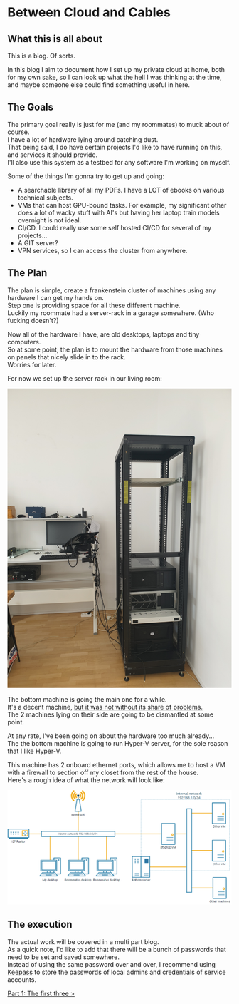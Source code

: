 # Between Cloud and Cables

## What this is all about

This is a blog. Of sorts.  

In this blog I aim to document how I set up my private cloud at home,
both for my own sake, so I can look up what the hell I was thinking at the time,
and maybe someone else could find something useful in here.  

## The Goals

The primary goal really is just for me (and my roommates) to muck about of course.  
I have a lot of hardware lying around catching dust.  
That being said, I do have certain projects I'd like to have running on this, and services it should provide.  
I'll also use this system as a testbed for any software I'm working on myself.  

Some of the things I'm gonna try to get up and going:

- A searchable library of all my PDFs. I have a LOT of ebooks on various technical subjects.  
- VMs that can host GPU-bound tasks. For example, my significant other does a lot of wacky stuff with AI's
but having her laptop train models overnight is not ideal.  
- CI/CD. I could really use some self hosted CI/CD for several of my projects...  
- A GIT server?  
- VPN services, so I can access the cluster from anywhere.  

## The Plan

The plan is simple, create a frankenstein cluster of machines using any hardware I can get my hands on.  
Step one is providing space for all these different machine.  
Luckily my roommate had a server-rack in a garage somewhere. (Who fucking doesn't?)  

Now all of the hardware I have, are old desktops, laptops and tiny computers.  
So at some point, the plan is to mount the hardware from those machines on panels that nicely slide in to the rack.  
Worries for later.  

For now we set up the server rack in our living room:

![Nice rack](/images/server_rack.jpg "After about 2 hours of trying, we managed to get this rack in to our 2nd floor apartment in the center of Brussels.")

The bottom machine is going the main one for a while.  
It's a decent machine, [but it was not without its share of problems.](/misc/I219-V.md)  
The 2 machines lying on their side are going to be dismantled at some point.  

At any rate, I've been going on about the hardware too much already...  
The the bottom machine is going to run Hyper-V server, for the sole reason that I like Hyper-V.  

This machine has 2 onboard ethernet ports, which allows me to host a VM with a firewall to section off my closet from the rest of the house.  
Here's a rough idea of what the network will look like:

![Home network plan](/images/home_net.png "If it's not clear, the physical machine does not have direct access to the home network.")

## The execution

The actual work will be covered in a multi part blog.  
As a quick note, I'd like to add that there will be a bunch of passwords that need to be set and saved somewhere.  
Instead of using the same password over and over, I recommend using [Keepass](https://keepass.info/)
to store the passwords of local admins and credentials of service accounts.  

[Part 1: The first three >](/base/part_1.md)
